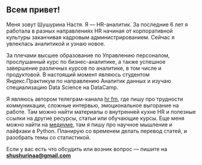 ## Всем привет!

Меня зовут Шушурина Настя. Я — HR-аналитик.
За последние 6 лет я работала в разных направлениях HR начиная от корпоративной культуры заканчивая кадровым администрированием. Сейчас я увлеклась аналитикой и узнаю новое.

За плечами высшее образование по Управлению персоналом, прослушанный курс по бизнес-аналитике, а также успешное завершение различных курсов по аналитике, в том числе и продуктовой. В настоящий момент являюсь студентом Яндекс.Практикум по направлению Аналитик данных и изучаю специализацию Data Science на DataCamp.

Я являюсь автором телеграм-канала [hr fm](http://tmgo.me/abouthr), где пишу про трудности коммуникации, сложные интервью, эмоциональное выгорание на работе. Там можно найти материалы о внутренней кухне HR и полезные ссылки на другие ресурсы, статьи или обучающие курсы. Еще меня можно найти на [медиуме](https://medium.com/@anastasiiashu), там я пишу про научное мышление и лайфхаки в Python. Планирую со временем делать перевод статей, и разобрать темы со статистикой.

Если у вас есть что обсудить или возник вопрос — пишите на **shushurinaa@gmail.com**
